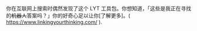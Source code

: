 你在互联网上搜索时偶然发现了这个 LYT 工具包。你想知道，「这些是我正在寻找的~~机器人~~答案吗？」你的好奇心足以让你[了解更多]。( https://www.linkingyourthinking.com/ ).